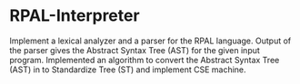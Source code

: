 # RPAL-Interpreter
Implement a lexical analyzer and a parser for the RPAL language. Output of the parser gives the Abstract Syntax Tree (AST) for the given input program. Implemented an algorithm to convert the Abstract Syntax Tree (AST) in to Standardize Tree (ST) and implement CSE machine.
